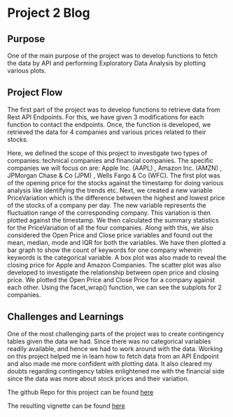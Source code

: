 # Project 2 Blog

## Purpose

One of the main purpose of the project was to develop functions to fetch the data by API and performing Exploratory Data Analysis by plotting various plots. 


## Project Flow

The first part of the project was to develop functions to retrieve data from Rest API Endpoints. For this, we have given 3 modifications for each function to contact the endpoints. Once, the function is developed, we retrieved the data for 4 companies and various prices related to their stocks. 

Here, we defined the scope of this project to investigate two types of companies: technical companies and financial companies. The specific companies we will focus on are:  Apple Inc. (AAPL) , Amazon Inc. (AMZN) , JPMorgan Chase & Co (JPM) , Wells Fargo & Co (WFC).  The first plot was   of the opening price for the stocks against the timestamp for doing various analysis like identifying the trends etc. Next, we created a new variable PriceVariation which is the difference between the highest and lowest price of the stocks of a company per day. The new variable represents the fluctuation range of the corresponding company. This variation is then plotted against the timestamp. We then calculated the summary statistics for the PriceVariation of all the four companies. Along with this, we also considered the Open Price and Close price variables and found out the mean, median, mode and IQR for both the variables.
We have then plotted a bar graph to show the count of keywords for one company wherein keywords is the categorical variable. A box plot was also made to reveal the closing price for Apple and Amazon Companies.  The scatter plot was also developed to investigate the relationship between open price and closing price. We plotted the Open Price and Close Price for a company against each other. Using the facet_wrap() function, we can see the subplots for 2 companies. 

## Challenges and Learnings

One of the most challenging parts of the project was to create contingency tables given the data we had. Since there was no categorical variables readily available, and hence we had to work around with the data. 
Working on this project helped me in learn how to fetch data from an API Endpoint and also made me more confident with plotting data. It also cleared my doubts regarding contingency tables enlightened me with the financial side since the data was more about stock prices and their variation. 

The github Repo for this project can be found [here](https://github.com/Charlie9898/ST-558-Project-2)

The resulting vignette can be found [here](https://charlie9898.github.io/ST-558-Project-2/)
